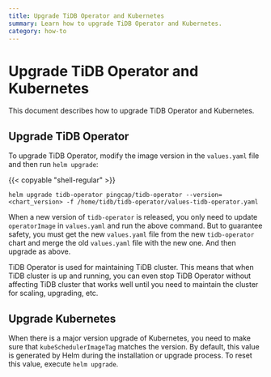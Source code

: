 ```yaml
---
title: Upgrade TiDB Operator and Kubernetes
summary: Learn how to upgrade TiDB Operator and Kubernetes.
category: how-to
---
```


# Upgrade TiDB Operator and Kubernetes

This document describes how to upgrade TiDB Operator and Kubernetes.

## Upgrade TiDB Operator

To upgrade TiDB Operator, modify the image version in the `values.yaml` file and then run `helm upgrade`:

{{< copyable "shell-regular" >}}

```shell
helm upgrade tidb-operator pingcap/tidb-operator --version=<chart_version> -f /home/tidb/tidb-operator/values-tidb-operator.yaml
```

When a new version of `tidb-operator` is released, you only need to update `operatorImage` in `values.yaml` and run the above command. But to guarantee safety, you must get the new `values.yaml` file from the new `tidb-operator` chart and merge the old `values.yaml` file with the new one. And then upgrade as above.

TiDB Operator is used for maintaining TiDB cluster. This means that when TiDB cluster is up and running, you can even stop TiDB Operator without affecting TiDB cluster that works well until you need to maintain the cluster for scaling, upgrading, etc.

## Upgrade Kubernetes

When there is a major version upgrade of Kubernetes, you need to make sure that `kubeSchedulerImageTag` matches the version. By default, this value is generated by Helm during the installation or upgrade process. To reset this value, execute `helm upgrade`.
